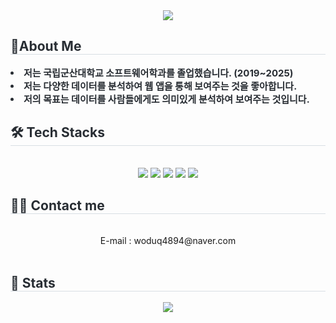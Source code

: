 <div align= "center">
    <img src="https://capsule-render.vercel.app/api?type=transparent&color=auto&height=50&text=안녕하세요,%20저는%20김재엽입니다&animation=&fontColor=000000&fontSize=30" />
    </div>
    <div style="text-align: left;"> 
    <h2 style="border-bottom: 1px solid #d8dee4; color: #282d33;"> 📌About Me </h2>  
    <div style="font-weight: 700; font-size: 15px; text-align: left; color: #282d33;"> <li> 저는 국립군산대학교 소프트웨어학과를 졸업했습니다. (2019~2025)</li><li> 저는 다양한 데이터를 분석하여 웹 앱을 통해 보여주는 것을 좋아합니다.</li><li> 저의 목표는 데이터를 사람들에게도 의미있게 분석하여 보여주는 것입니다. </div> 
    </div>
    <div style="text-align: left;">
    <h2 style="border-bottom: 1px solid #d8dee4; color: #282d33;"> 🛠️ Tech Stacks </h2> <br> 
    <div  align= "center"> <img src="https://img.shields.io/badge/Javascript-F7DF1E?style=for-the-badge&logo=Javascript&logoColor=white">
          <img src="https://img.shields.io/badge/Java-007396?style=for-the-badge&logo=Java&logoColor=white">
          <img src="https://img.shields.io/badge/Node.js-339933?style=for-the-badge&logo=Node.js&logoColor=white">
          <img src="https://img.shields.io/badge/Python-3776AB?style=for-the-badge&logo=Python&logoColor=white">
          <img src="https://img.shields.io/badge/MySQL-4479A1?style=for-the-badge&logo=MySQL&logoColor=white">
          <br/></div>
    </div>
    <div style="text-align: left;">
    <h2 style="border-bottom: 1px solid #d8dee4; color: #282d33;"> 🧑‍💻 Contact me </h2> <br> 
    <div align= "center"> E-mail : woduq4894@naver.com </div>  <br> 
    <div align= "center">  </div> 
    </div>
    <div style="text-align: left;"> 
    <h2 style="border-bottom: 1px solid #d8dee4; color: #282d33;"> 🏅 Stats </h2> <div align= "center">  <img src="https://github-readme-stats.vercel.app/api/top-langs/?username=tlsghk4894&layout=compact&bg_color=180,000000,&title_color=000000&text_color=000000"
          /> </div> 
    </div>
    
